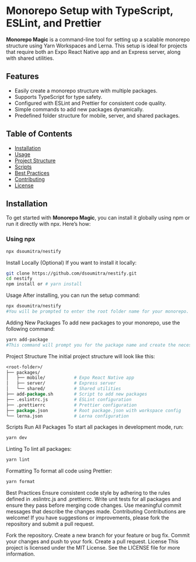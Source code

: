 # Monorepo Setup with TypeScript, ESLint, and Prettier

**Monorepo Magic** is a command-line tool for setting up a scalable monorepo structure using Yarn Workspaces and Lerna. This setup is ideal for projects that require both an Expo React Native app and an Express server, along with shared utilities.

## Features

- Easily create a monorepo structure with multiple packages.
- Supports TypeScript for type safety.
- Configured with ESLint and Prettier for consistent code quality.
- Simple commands to add new packages dynamically.
- Predefined folder structure for mobile, server, and shared packages.

## Table of Contents

- [Installation](#installation)
- [Usage](#usage)
- [Project Structure](#project-structure)
- [Scripts](#scripts)
- [Best Practices](#best-practices)
- [Contributing](#contributing)
- [License](#license)

## Installation

To get started with **Monorepo Magic**, you can install it globally using npm or run it directly with npx. Here’s how:

### Using npx

```bash
npx dsoumitra/nestify
```

Install Locally (Optional)
If you want to install it locally:
```bash
git clone https://github.com/dsoumitra/nestify.git
cd nestify
npm install or # yarn install
```

Usage
After installing, you can run the setup command:
```bash
npx dsoumitra/nestify
#You will be prompted to enter the root folder name for your monorepo.
```

Adding New Packages
To add new packages to your monorepo, use the following command:
```bash
yarn add-package
#This command will prompt you for the package name and create the necessary folder and files for you.
```


Project Structure
The initial project structure will look like this:

```perl
<root-folder>/
├── packages/
│   ├── mobile/           # Expo React Native app
│   ├── server/           # Express server
│   └── shared/           # Shared utilities
├── add-package.sh        # Script to add new packages
├── .eslintrc.js          # ESLint configuration
├── .prettierrc           # Prettier configuration
├── package.json          # Root package.json with workspace config
└── lerna.json            # Lerna configuration
```
Scripts
Run All Packages
To start all packages in development mode, run:
```bash
yarn dev
```
Linting
To lint all packages:
```bash
yarn lint
```
Formatting
To format all code using Prettier:
```bash
yarn format
```
Best Practices
Ensure consistent code style by adhering to the rules defined in .eslintrc.js and .prettierrc.
Write unit tests for all packages and ensure they pass before merging code changes.
Use meaningful commit messages that describe the changes made.
Contributing
Contributions are welcome! If you have suggestions or improvements, please fork the repository and submit a pull request.

Fork the repository.
Create a new branch for your feature or bug fix.
Commit your changes and push to your fork.
Create a pull request.
License
This project is licensed under the MIT License. See the LICENSE file for more information.
